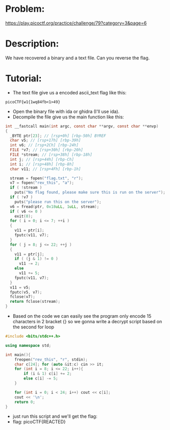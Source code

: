 # Problem:
https://play.picoctf.org/practice/challenge/79?category=3&page=6

# Description:
We have recovered a binary and a text file. Can you reverse the flag.

# Tutorial:
  - The text file give us a encoded ascii_text flag like this: <br>
```
picoCTF{w1{1wq84fb<1>49}
```
  - Open the binary file with ida or ghidra (I'll use ida). <br>
  - Decompile the file give us the main function like this:
``` C
int __fastcall main(int argc, const char **argv, const char **envp)
{
  _BYTE ptr[23]; // [rsp+0h] [rbp-50h] BYREF
  char v5; // [rsp+17h] [rbp-39h]
  int v6; // [rsp+2Ch] [rbp-24h]
  FILE *v7; // [rsp+30h] [rbp-20h]
  FILE *stream; // [rsp+38h] [rbp-18h]
  int j; // [rsp+44h] [rbp-Ch]
  int i; // [rsp+48h] [rbp-8h]
  char v11; // [rsp+4Fh] [rbp-1h]

  stream = fopen("flag.txt", "r");
  v7 = fopen("rev_this", "a");
  if ( !stream )
    puts("No flag found, please make sure this is run on the server");
  if ( !v7 )
    puts("please run this on the server");
  v6 = fread(ptr, 0x18uLL, 1uLL, stream);
  if ( v6 <= 0 )
    exit(0);
  for ( i = 0; i <= 7; ++i )
  {
    v11 = ptr[i];
    fputc(v11, v7);
  }
  for ( j = 8; j <= 22; ++j )
  {
    v11 = ptr[j];
    if ( (j & 1) != 0 )
      v11 -= 2;
    else
      v11 += 5;
    fputc(v11, v7);
  }
  v11 = v5;
  fputc(v5, v7);
  fclose(v7);
  return fclose(stream);
}
```
  - Based on the code we can easily see the program only encode 15 characters in 2 bracket {} so we gonna write a decrypt script based on the second for loop <br>
```c++
#include <bits/stdc++.h>

using namespace std;

int main(){
    freopen("rev_this", "r", stdin);
    char c[24]; for (auto &it:c) cin >> it;
    for (int i = 8; i <= 22; i++){
        if (i & 1) c[i] += 2;
        else c[i] -= 5;
    }

    for (int i = 0; i < 24; i++) cout << c[i];
    cout << '\n';
    return 0;
}
```
  - just run this script and we'll get the flag: 
  - flag: picoCTF{REACTED}
